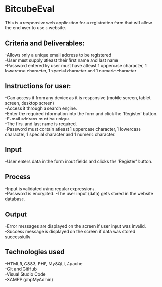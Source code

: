 # BitcubeEval
This is a responsive web application for a registration form that will allow the end user to use a website.

## Criteria and Deliverables:
-Allows only a unique email address to be registered</br>
-User must supply atleast their first name and last name</br>
-Password entered by user must have atleast 1 uppercase character, 1 lowercase character, 1 special character and 1 numeric character.

## Instructions for user:
-Can access it from any device as it is responsive (mobile screen, tablet screen, desktop screen)</br>
-Access it through a search engine.</br>
-Enter the required information into the form and click the 'Register' button.</br>
-E-mail address must be unique.</br>
-The first and last name is required.</br>
-Password must contain atleast 1 uppercase character, 1 lowercase character, 1 special character and 1 numeric character.

## Input
-User enters data in the form input fields and clicks the 'Register' button.
## Process
-Input is validated using regular expressions.</br>
-Password is encrypted.
-The user input (data) gets stored in the website database.
## Output
-Error messages are displayed on the screen if user input was invalid.</br>
-Success message is displayed on the screen if data was stored successfully

## Technologies used
-HTML5, CSS3, PHP, MySQLi, Apache</br>
-Git and GitHub</br>
-Visual Studio Code</br>
-XAMPP (phpMyAdmin)


